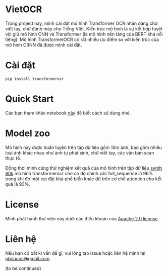 # VietOCR
Trong project này, mình cài đặt mô hình Transformer OCR nhận dạng chữ viết tay, chữ đánh máy cho Tiếng Việt. Kiến trúc mô hình là sự kết hợp tuyệt vời giữ mô hình CNN và Transformer (là mô hình nền tảng của BERT khá nổi tiếng). Mô hình TransformerOCR có rất nhiều ưu điểm so với kiến trúc của mô hình CRNN đã được mình cài đặt. 
[](image/vietocr.jpg)
# Cài đặt
```
pip install transformerocr
```
# Quick Start
Các bạn tham khảo notebook [này]() để biết cách sử dụng nhé. 

# Model zoo 
Mô hình này được huấn luyện trên tập dữ liệu gồm 10m ảnh, bao gồm nhiều loại ảnh khác nhau như ảnh tự phát sinh, chữ viết tay, các văn bản scan thực tế. 

Đồng thời mình cũng thử nghiệm kết quả của mô hình trên tập dữ liệu [synth 90k](https://www.robots.ox.ac.uk/~vgg/data/text/) mô hình transformerocr cho có độ chính xác full_sequence là 96% trong khi đó một cài đặt khá phổ biến khác dữ trên cơ chế attention cho kết quả là 93%.

# License
Mình phát hành thư viện này dưới các điều khoản của [Apache 2.0 license]().

# Liên hệ
Nếu bạn có bất kì vấn đề gì, vui lòng tạo issue hoặc liên hệ mình tại pbcquoc@gmail.com 

(to be continued)
